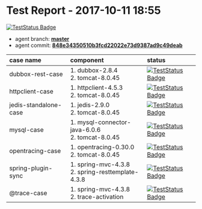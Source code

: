 # Test Report - 2017-10-11 18:55

[![TestStatus Badge](https://img.shields.io/badge/test--status-passing-brightgreen.svg)]()

- agent branch: **[master](https://github.com/wu-sheng/sky-walking/tree/master)**
- agent commit: **[848e34350510b3fcd22022e73d9387ad9c49deab](https://github.com/wu-sheng/sky-walking/commit/848e34350510b3fcd22022e73d9387ad9c49deab)**

| case name     | component|status |
|:------------- |:--------|:-------|
| dubbox-rest-case  | 1. dubbox-2.8.4<br/>2. tomcat-8.0.45<br/>|[![TestStatus Badge](https://img.shields.io/badge/test--status-passing-brightgreen.svg)]() |
| httpclient-case  | 1. httpclient-4.5.3<br/>2. tomcat-8.0.45<br/>|[![TestStatus Badge](https://img.shields.io/badge/test--status-passing-brightgreen.svg)]() |
| jedis-standalone-case  | 1. jedis-2.9.0<br/>2. tomcat-8.0.45<br/>|[![TestStatus Badge](https://img.shields.io/badge/test--status-passing-brightgreen.svg)]() |
| mysql-case  | 1. mysql-connector-java-6.0.6<br/>2. tomcat-8.0.45<br/>|[![TestStatus Badge](https://img.shields.io/badge/test--status-passing-brightgreen.svg)]() |
| opentracing-case  | 1. opentracing-0.30.0<br/>2. tomcat-8.0.45<br/>|[![TestStatus Badge](https://img.shields.io/badge/test--status-passing-brightgreen.svg)]() |
| spring-plugin-sync  | 1. spring-mvc-4.3.8<br/>2. spring-resttemplate-4.3.8<br/>|[![TestStatus Badge](https://img.shields.io/badge/test--status-passing-brightgreen.svg)]() |
| @trace-case  | 1. spring-mvc-4.3.8<br/>2. trace-activation<br/>|[![TestStatus Badge](https://img.shields.io/badge/test--status-passing-brightgreen.svg)]() |
